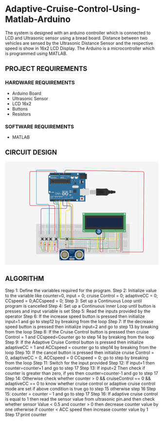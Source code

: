 # Adaptive-Cruise-Control-Using-Matlab-Arduino

The system is designed with an arduino controller which is connected to LCD and Ultrasonic sensor using a bread board. Distance between two vehicles are sensed by the Ultrasonic Distance Sensor and the respective speed is show in 16x2 LCD Display. The Arduino is a microcontroller which is programmed using MATLAB.

## PROJECT REQUIREMENTS
### HARDWARE REQUIREMENTS
  - Arduino Board
  - Ultrasonic Sensor
  - LCD 16x2
  - Buttons
  - Resistors
### SOFTWARE REQUIREMENTS
  - MATLAB

## CIRCUIT DESIGN
![alt text](https://github.com/kushalchotaliya12/Adaptive-Cruise-Control-Using-Matlab-Arduino/blob/master/Circuit_Design.jpeg)

## ALGORITHM

Step 1: Define the variables required for the program.
Step 2: Initialize value to the variable like counter=0, input = 0; cruise Control = 0; adaptiveCC = 0; CCspeed = 0;ACCspeed =  0;
Step 3: Set up a Continuous Loop until program is cancelled
Step 4: Set up a Continuous inner Loop until button is presses and input variable is set
Step 5: Read the inputs provided by the operator
Step 6: If the increase speed button is pressed then initialize input=1 and go to step12 by breaking from the loop
Step 7: If the decrease speed button is pressed then initialize input=2 and go to step 13 by breaking from the loop
Step 8: If the Cruise Control button is pressed then cruise Control = 1 and CCspeed=Counter go to step 14 by breaking from the loop
Step 9: If the Adaptive Cruise Control button is pressed then initialize adaptiveCC = 1 and ACCspeed = counter go to step14 by breaking from the loop
Step 10: If the cancel button is pressed then initialize cruise Control = 0, adaptiveCC = 0, ACCspeed = 0 CCspeed = 0; go to step by breaking from the loop
Step 11: Switch for the input provided
Step 12: If input=1 then counter=counter+1 and go to step 17
Step 13: If input=2 Then check if counter is greater than zero, if yes then counter=counter-1 and go to step 17
Step 14: Otherwise check whether counter > 0 && cruiseControl == 0 && adaptiveCC == 0 to know whether cruise control or adaptive cruise control mode are set if above condition is true go to step 15 otherwise step 16
Step 15: counter = counter – 1 and go to step 17
Step 16: If adaptive cruise control is equal to 1 then read the sensor value from ultrasonic pin.and then check whether sensor Value < 0.5 and counter > 0 then decrease counter value by one otherwise if counter < ACC speed then increase counter value by 1
Step 17:print counter
